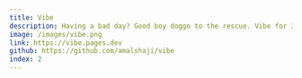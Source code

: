 ```yaml
---
title: Vibe
description: Having a bad day? Good boy doggo to the rescue. Vibe for 30 seconds!!
image: /images/vibe.png
link: https://vibe.pages.dev
github: https://github.com/amalshaji/vibe
index: 2
---
```


